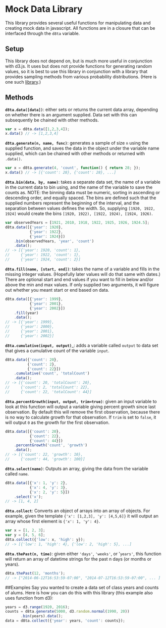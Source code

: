 # Mock Data Library
This library provides several useful functions for manipulating data and creating mock
data in javascript. All functions are in a closure that can be interfaced through the 
`d8ta` variable.

## Setup

This library does not depend on, but is much more useful in conjunction with
d3.js. It uses but does not provide functions for generating random values, so it
is best to use this library in conjunction with a library that provides sampling
methods from various probability distributions. (Here is one such 
[library](https://github.com/jacobmenick/sampling).)

## Methods

__`d8ta.data([data])`__: either sets or returns the current data array, depending on
  whether there is an argument supplied. Data set with this can subsequently
  be chained with other methods.

```javascript
var x = d8ta.data([1,2,3,4]);
x.data() // -> [1,2,3,4]
```

__`d8ta.generate(n, name, func)`__: generates a sample of size `n` using the
supplied function, and saves the data in the object under the variable name
supplied, which can be chained with other methods or returned with `.data()`.

```javascript
var x = d8ta.generate(4, 'count', function() { return 28; });
x.data() // -> [{'count': 28}, {'count': 28}, ...]
```

__`d8ta.bin(data, by, name)`__: takes a separate data set, the name of a variable
in the current data to bin using, and the name of the variable to save the counts
as. NOTE: the binning data must be numeric, sorting in ascending or descending
order, and equally spaced. The bins are defined such that the supplied numbers
represent the beginning of the interval, and the separation between values
defines the width. So, supplying `[1920, 1922, 1924]` would create the bins
`[1920, 1922), [1922, 1924), [1924, 1926)`.

```javascript
var observedYears = [1921, 2010, 1918, 1922, 1925, 1926, 1924.5];
d8ta.data([{'year': 1920},
           {'year': 1922},
		   {'year': 1924}])
    .bin(observedYears, 'year', 'count')
	.data();
// -> [{'year': 1920, 'count': 1},
//     {'year': 1922, 'count': 1},
//	   {'year': 1924, 'count': 2}]
```

__`d8ta.fill(name, [start, end])`__: takes the name of a variable and fills in
the missing integer values. (Hopefully later values will do that same with
dates.) There are optional start and end values if you want to fill in below
and/or above the min and max values. If only supplied two arguments, it will
figure out whether you meant start or end based on data.

```javascript
d8ta.data([{'year': 1999},
           {'year': 2001},
		   {'year': 2002}])
    .fill(year)
	.data();
// -> [{'year': 1999},
//     {'year': 2000},
//     {'year': 2001},
//     {'year': 2002}]
```

__`d8ta.cumulative(input, output)`___: adds a variable called `output`
to data set that gives a cumulative count of the variable `input`.

```javascript
d8ta.data({'count': 20},
          {'count': 2},
		  {'count': 22}])
    .cumulative('count', 'totalCount')
	.data();
// -> [{'count': 20, 'totalCount': 20},
//     {'count': 2, 'totalCount': 22},
//     {'count': 22, 'totalCount': 44}]
```


__`d8ta.percentGrowth(input, output, trim=true)`__: given an input variable to
look at this function will output a variable giving percent growth since last
observation. By default this will remove the first observation, because there is
no way to calculate growth for that observation. If `trim` is set to `false`, it
will output `0` as the growth for the first observation.

```javascript
d8ta.data([{'count': 20},
           {'count': 22},
		   {'count': 44}])
    .percentGrowth('count', 'growth')
	.data();
// -> [{'count': 22, 'growth': 10},
//     {'count': 44, 'growth': 100}]
```


__`d8ta.select(name)`__: Outputs an array, giving the data from the variable
called `name`.

```javascript
d8ta.data([{'x': 1, 'y': 2},
           {'x': 4, 'y': 3},
		   {'x': 2, 'y': 5}])
    .select('x');
// -> [1, 4, 2]
```

__`d8ta.collect`__: Converts an object of arrays into an array of objects. For
  example, given the template `{'x': [1,2,3], 'y': [4,5,6]}` it will output an
  array whose first element is `{'x': 1, 'y': 4}`.

```javascript
var x = [1, 2, 3];
var y = [4, 5, 6];
d8ta.collect({'low': x, 'high': y});
// -> [{'low': 1, 'high': 4}, {'low': 2, 'high': 5}, ...]
```

__`d8ta.thePast(n, time)`__: given either `'days'`, `'weeks'`, or '`years'`, this
  function will return an array of datetime strings for the past n days (or
  months or years).

```javascript
d8ta.thePast(12, 'months');
// -> ["2014-06-12T16:53:59-07:00", "2014-07-12T16:53:59-07:00", ... ]
```



##Examples
Say you wanted to create a data set of class years and counts of alums. Here is
how you can do this with this library (this example also uses function from d3):

```javascript
years = d3.range(1920, 2016);
counts = d8ta.generate(5000, d3.random.normal(1990, 20))
       .bin(years).data();
data = d8ta.collect({'year': years, 'count': counts});
```
